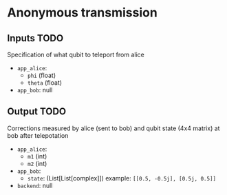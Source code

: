 # Anonymous transmission
## Inputs TODO
Specification of what qubit to teleport from alice
* `app_alice`:
  * `phi` (float)
  * `theta` (float)
* `app_bob`: null

## Output TODO
Corrections measured by alice (sent to bob) and qubit state (4x4 matrix) at bob after telepotation
* `app_alice`:
  * `m1` (int)
  * `m2` (int)
* `app_bob`:
  * `state`: (List[List[complex]])
    example: `[[0.5, -0.5j], [0.5j, 0.5]]`
* `backend`: null
